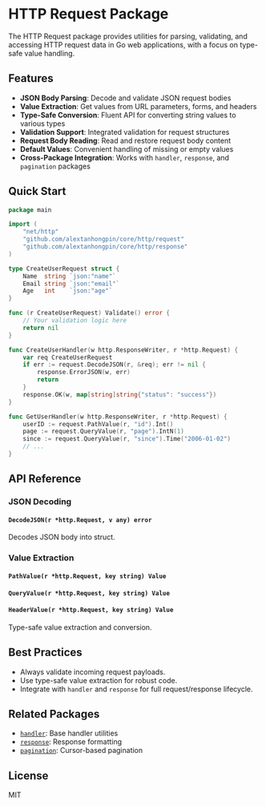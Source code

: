 # HTTP Request Package

The HTTP Request package provides utilities for parsing, validating, and accessing HTTP request data in Go web applications, with a focus on type-safe value handling.

## Features

- **JSON Body Parsing**: Decode and validate JSON request bodies
- **Value Extraction**: Get values from URL parameters, forms, and headers
- **Type-Safe Conversion**: Fluent API for converting string values to various types
- **Validation Support**: Integrated validation for request structures
- **Request Body Reading**: Read and restore request body content
- **Default Values**: Convenient handling of missing or empty values
- **Cross-Package Integration**: Works with `handler`, `response`, and `pagination` packages

## Quick Start

```go
package main

import (
    "net/http"
    "github.com/alextanhongpin/core/http/request"
    "github.com/alextanhongpin/core/http/response"
)

type CreateUserRequest struct {
    Name  string `json:"name"`
    Email string `json:"email"`
    Age   int    `json:"age"`
}

func (r CreateUserRequest) Validate() error {
    // Your validation logic here
    return nil
}

func CreateUserHandler(w http.ResponseWriter, r *http.Request) {
    var req CreateUserRequest
    if err := request.DecodeJSON(r, &req); err != nil {
        response.ErrorJSON(w, err)
        return
    }
    response.OK(w, map[string]string{"status": "success"})
}

func GetUserHandler(w http.ResponseWriter, r *http.Request) {
    userID := request.PathValue(r, "id").Int()
    page := request.QueryValue(r, "page").IntN(1)
    since := request.QueryValue(r, "since").Time("2006-01-02")
    // ...
}
```

## API Reference

### JSON Decoding

#### `DecodeJSON(r *http.Request, v any) error`
Decodes JSON body into struct.

### Value Extraction

#### `PathValue(r *http.Request, key string) Value`
#### `QueryValue(r *http.Request, key string) Value`
#### `HeaderValue(r *http.Request, key string) Value`
Type-safe value extraction and conversion.

## Best Practices

- Always validate incoming request payloads.
- Use type-safe value extraction for robust code.
- Integrate with `handler` and `response` for full request/response lifecycle.

## Related Packages

- [`handler`](../handler/README.md): Base handler utilities
- [`response`](../response/README.md): Response formatting
- [`pagination`](../pagination/README.md): Cursor-based pagination

## License

MIT
